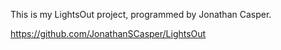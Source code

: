This is my LightsOut project, programmed by Jonathan Casper.


https://github.com/JonathanSCasper/LightsOut